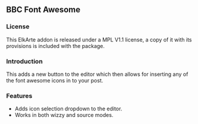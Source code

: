 ## BBC Font Awesome

### License

This ElkArte addon is released under a MPL V1.1 license, a copy of it with its provisions is included with the package.

### Introduction

This adds a new button to the editor which then allows for inserting any of the font awesome icons in to your post.

### Features

 - Adds icon selection dropdown to the editor.
 - Works in both wizzy and source modes.